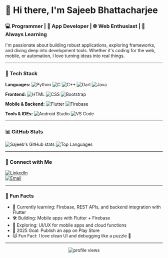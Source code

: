 # 👋 Hi there, I'm Sajeeb Bhattacharjee

### 💻 Programmer | 📱 App Developer | 🌐 Web Enthusiast | 🚀 Always Learning

I'm passionate about building robust applications, exploring frameworks, and diving deep into development tools. Whether it's coding for the web, mobile, or automation, I love turning ideas into real things.

---

### 🧰 Tech Stack

**Languages:**
![Python](https://img.shields.io/badge/Python-3776AB?style=flat&logo=python&logoColor=white)
![C](https://img.shields.io/badge/C-00599C?style=flat&logo=c&logoColor=white)
![C++](https://img.shields.io/badge/C++-00599C?style=flat&logo=c%2B%2B&logoColor=white)
![Dart](https://img.shields.io/badge/Dart-0175C2?style=flat&logo=dart&logoColor=white)
![Java](https://img.shields.io/badge/Java-007396?style=flat&logo=java&logoColor=white)

**Frontend:**
![HTML](https://img.shields.io/badge/HTML5-E34F26?style=flat&logo=html5&logoColor=white)
![CSS](https://img.shields.io/badge/CSS3-1572B6?style=flat&logo=css3&logoColor=white)
![Bootstrap](https://img.shields.io/badge/Bootstrap-7952B3?style=flat&logo=bootstrap&logoColor=white)

**Mobile & Backend:**
![Flutter](https://img.shields.io/badge/Flutter-02569B?style=flat&logo=flutter&logoColor=white)
![Firebase](https://img.shields.io/badge/Firebase-FFCA28?style=flat&logo=firebase&logoColor=black)

**Tools & IDEs:**
![Android Studio](https://img.shields.io/badge/Android_Studio-3DDC84?style=flat&logo=android-studio&logoColor=white)
![VS Code](https://img.shields.io/badge/VS_Code-007ACC?style=flat&logo=visual-studio-code&logoColor=white)

---

### 📊 GitHub Stats

![Sajeeb's GitHub stats](https://github-readme-stats.vercel.app/api?username=SajeebBhattacharjee&show_icons=true&theme=github_dark)
![Top Languages](https://github-readme-stats.vercel.app/api/top-langs/?username=SajeebBhattacharjee&layout=compact&theme=github_dark)

---

### 🔗 Connect with Me

[![LinkedIn](https://img.shields.io/badge/LinkedIn-Connect-blue?style=flat&logo=linkedin)](https://linkedin.com/in/your-linkedin)  
[![Email](https://img.shields.io/badge/Email-Mail-informational?style=flat&logo=gmail)](mailto:youremail@example.com)

---

### 📌 Fun Facts

- 🌱 Currently learning: Firebase, REST APIs, and backend integration with Flutter
- 🛠️ Building: Mobile apps with Flutter + Firebase
- 🧠 Exploring: UI/UX for mobile apps and cloud functions
- 🎯 2025 Goal: Publish an app on Play Store
- 🐱 Fun Fact: I love clean UI and debugging like a puzzle 🧩

---

<p align="center">
  <img src="https://komarev.com/ghpvc/?username=SajeebBhattacharjee&label=Profile+Views&color=blue&style=flat" alt="profile views"/>
</p>
